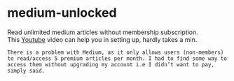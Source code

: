 # medium-unlocked
Read unlimited medium articles without membership subscription.
<br>
This [Youtube](https://www.youtube.com/watch?v=vGxpOBnLzp8)
video can help you in setting up, hardly takes a min.

```
There is a problem with Medium, as it only allows users (non-members) to read/access 5 premium articles per month. I had to find some way to access them without upgrading my account i.e I didn’t want to pay, simply said.
```
